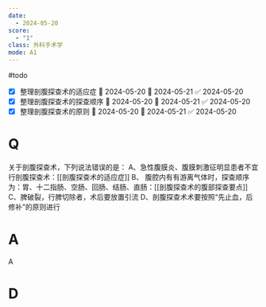 ```yaml
---
date:
  - 2024-05-20
score:
  - "1"
class: 外科手术学
mode: A1
---
```

#todo
- [x] 整理剖腹探查术的适应症 🛫 2024-05-20 📅 2024-05-21 ✅ 2024-05-20
- [x] 整理剖腹探查术的探查顺序 🛫 2024-05-20 📅 2024-05-21 ✅ 2024-05-20
- [x] 整理剖腹探查术的原则 🛫 2024-05-20 📅 2024-05-21 ✅ 2024-05-20

# Q
关于剖腹探查术，下列说法错误的是：
A、急性腹膜炎、腹膜刺激征明显患者不宜行剖腹探查术：[[剖腹探查术的适应症]]
B、 腹腔内有有游离气体时，探查顺序为：胃、十二指肠、空肠、回肠、结肠、直肠：[[剖腹探查术的腹部探查要点]]
C、脾破裂，行脾切除者，术后要放置引流
D、剖腹探查术术要按照“先止血，后修补”的原则进行

# A

A


# D


